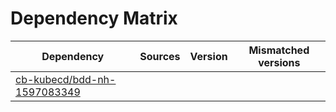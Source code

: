# Dependency Matrix

Dependency | Sources | Version | Mismatched versions
---------- | ------- | ------- | -------------------
[cb-kubecd/bdd-nh-1597083349](https://github.com/cb-kubecd/bdd-nh-1597083349.git) |  | []() | 
